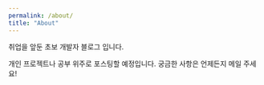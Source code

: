 ```yaml
---
permalink: /about/
title: "About"
---
```


취업을 앞둔 초보 개발자 블로그 입니다.

개인 프로젝트나 공부 위주로 포스팅할 예정입니다. 궁금한 사항은 언제든지 메일 주세요!